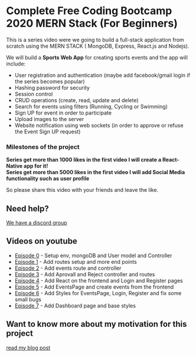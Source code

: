 # Complete Free Coding Bootcamp 2020 MERN Stack (For Beginners) 

This is a series video were we going to build a full-stack application from scratch using the MERN STACK ( MongoDB, Express, React.js and Nodejs).

We will build a <strong>Sports Web App</strong> for creating sports events and the app will include:

* User registration and authentication (maybe add facebook/gmail login if the series becomes popular) 
* Hashing password for security 
* Session control
* CRUD operations (create, read, update and delete) 
* Search for events using filters (Running, Cycling or Swimming) 
* Sign UP for event in order to participate
* Upload images to the server
* Website notification using web sockets (in order to approve or refuse the Event Sign UP request) 

### Milestones of the project

<strong>Series get more than 1000 likes in the first video I will create a React-Native app for it!</strong><br />
<strong>Series get more than 5000 likes in the first video I will add Social Media functionality such as user profile</strong><br />

So please share this video with your friends and leave the like.

## Need help?
[We have a discord group](https://discord.gg/Ppdb7zd)

## Videos on youtube

* [Episode 0](https://www.youtube.com/watch?v=_kP5e9fi9yo) - Setup env, mongoDB and User model and Controller
* [Episode 1](https://www.youtube.com/watch?v=U3B2TdYMmmU) - Add routes setup and more end points
* [Episode 2](https://www.youtube.com/watch?v=STbqBxgKD2I) - Add events route and controller
* [Episode 3](https://www.youtube.com/watch?v=73WRxi49Czo) - Add Aprovall and Reject controller and routes  
* [Episode 4](https://www.youtube.com/watch?v=T_3xUTF86L8) - Add React on the frontend and Login and Register pages
* [Episode 5](https://www.youtube.com/watch?v=cN8DFNteYDc) - Add EventsPage and create events from the frontend
* [Episode 6](https://www.youtube.com/watch?v=IQnNYIuOvxw) - Add Styles for EventsPage, Login, Register and fix some small bugs
* [Episode 7](https://www.youtube.com/watch?v=2by22YOUmG8) - Add Dashboard page and base styles

## Want to know more about my motivation for this project
[read my blog post](http://italktech.io/mern-coding-bootcamp/)
